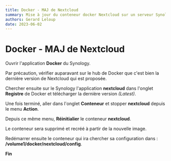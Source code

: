 ```yaml
---
title: Docker - MAJ de Nextcloud
summary: Mise à jour du conteneur docker Nextcloud sur un serveur Synology.
authors: Gerard Leloup
date: 2023-06-02
---
```


# Docker - MAJ de Nextcloud

Ouvrir l'application **Docker** du Synology.

Par précaution, vérifier auparavant sur le hub de Docker que c'est bien la dernière version de Nextcloud qui est proposée.

Chercher ensuite sur le Synology l'application **nextcloud** dans l'onglet **Registre** de Docker et télécharger la dernière version *(Latest)*.

Une fois terminé, aller dans l'onglet **Conteneur** et stopper **nextcloud** depuis le menu **Action**.

Depuis ce même menu, **Réinitialier** le conteneur **nextcloud**.

Le conteneur sera supprimé et recréé à partir de la nouvelle image.

Redémarrer ensuite le conteneur qui ira chercher sa configuration dans :  
**/volume1/docker/nextcloud/config**.

**Fin**